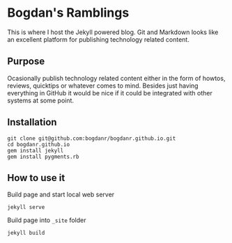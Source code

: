 # Bogdan's Ramblings

This is where I host the Jekyll powered blog. Git and Markdown looks like an excellent platform for publishing technology related content.

## Purpose

Ocasionally publish technology related content either in the form of howtos, reviews, quicktips or whatever comes to mind. Besides just having everything in GitHub it would be nice if it could be integrated with other systems at some point.

## Installation

    git clone git@github.com:bogdanr/bogdanr.github.io.git
    cd bogdanr.github.io
    gem install jekyll
    gem install pygments.rb

## How to use it

Build page and start local web server

    jekyll serve

Build page into `_site` folder

    jekyll build

